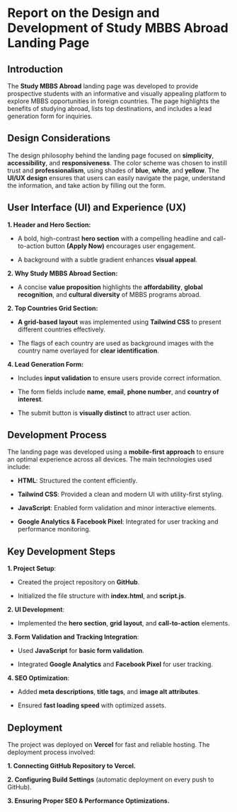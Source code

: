 # Report on the Design and Development of Study MBBS Abroad Landing Page

## Introduction

The **Study MBBS Abroad** landing page was developed to provide prospective students with an informative and visually appealing platform to explore MBBS opportunities in foreign countries. The page highlights the benefits of studying abroad, lists top destinations, and includes a lead generation form for inquiries.

## Design Considerations

The design philosophy behind the landing page focused on **simplicity**, **accessibility**, and **responsiveness**. The color scheme was chosen to instill trust and **professionalism**, using shades of **blue**, **white**, and **yellow**. The **UI/UX design** ensures that users can easily navigate the page, understand the information, and take action by filling out the form.

## User Interface (UI) and Experience (UX)

**1. Header and Hero Section:**

- A bold, high-contrast **hero section** with a compelling headline and call-to-action button **(Apply Now)** encourages user engagement.

- A background with a subtle gradient enhances **visual appeal**.

**2. Why Study MBBS Abroad Section:**

- A concise **value proposition** highlights the **affordability**, **global recognition**, and **cultural diversity** of MBBS programs abroad.

**2. Top Countries Grid Section:**

- **A grid-based layout** was implemented using **Tailwind CSS** to present different countries effectively.

- The flags of each country are used as background images with the country name overlayed for **clear identification**.

**4. Lead Generation Form:**

- Includes **input validation** to ensure users provide correct information.

- The form fields include **name**, **email**, **phone number**, and **country of interest**.

- The submit button is **visually distinct** to attract user action.

## Development Process

The landing page was developed using a **mobile-first approach** to ensure an optimal experience across all devices. The main technologies used include:

- **HTML**: Structured the content efficiently.

- **Tailwind CSS**: Provided a clean and modern UI with utility-first styling.

- **JavaScript**: Enabled form validation and minor interactive elements.

- **Google Analytics & Facebook Pixel**: Integrated for user tracking and performance monitoring.

## Key Development Steps

**1. Project Setup**:

- Created the project repository on **GitHub**.

- Initialized the file structure with **index.html**, and **script.js**.

**2. UI Development**:

- Implemented the **hero section**, **grid layout**, and **call-to-action** elements.

**3. Form Validation and Tracking Integration**:

- Used **JavaScript** for **basic form validation**.

- Integrated **Google Analytics** and **Facebook Pixel** for user tracking.

**4. SEO Optimization**:

- Added **meta descriptions**, **title tags**, and **image alt attributes**.

- Ensured **fast loading speed** with optimized assets.

## Deployment

The project was deployed on **Vercel** for fast and reliable hosting. The deployment process involved:

**1. Connecting GitHub Repository to Vercel.**

**2. Configuring Build Settings** (automatic deployment on every push to GitHub).

**3. Ensuring Proper SEO & Performance Optimizations.**
